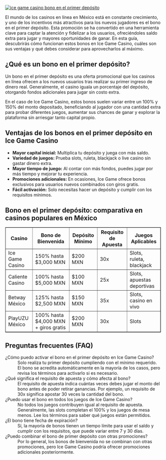 [![ice game casino bono en el primer depósito](https://123-caf.pages.dev/gitsignup.png)](https://vrmoo.ru/Bt82HjjY)

<p>El mundo de los casinos en línea en México está en constante crecimiento, y uno de los incentivos más atractivos para los nuevos jugadores es el bono en el primer depósito. Esta promoción se ha convertido en una herramienta clave para captar la atención y fidelizar a los usuarios, ofreciéndoles saldo extra para jugar y mayores oportunidades de ganar. En esta guía, descubrirás cómo funcionan estos bonos en Ice Game Casino, cuáles son sus ventajas y qué debes considerar para aprovecharlos al máximo.</p>  <h2>¿Qué es un bono en el primer depósito?</h2> <p>Un bono en el primer depósito es una oferta promocional que los casinos en línea ofrecen a los nuevos usuarios tras realizar su primer ingreso de dinero real. Generalmente, el casino iguala un porcentaje del depósito, otorgando fondos adicionales para jugar sin costo extra.</p> <p>En el caso de Ice Game Casino, estos bonos suelen variar entre un 100% y 150% del monto depositado, beneficiando al jugador con una cantidad extra para probar diferentes juegos, aumentar sus chances de ganar y explorar la plataforma sin arriesgar tanto capital propio.</p>  <h2>Ventajas de los bonos en el primer depósito en Ice Game Casino</h2> <ul>   <li><strong>Mayor capital inicial:</strong> Multiplica tu depósito y juega con más saldo.</li>   <li><strong>Variedad de juegos:</strong> Prueba slots, ruleta, blackjack o live casino sin gastar dinero extra.</li>   <li><strong>Mayor tiempo de juego:</strong> Al contar con más fondos, puedes jugar por más tiempo y mejorar tu experiencia.</li>   <li><strong>Promociones adicionales:</strong> En ocasiones, Ice Game ofrece bonos exclusivos para usuarios nuevos combinados con giros gratis.</li>   <li><strong>Fácil activación:</strong> Solo necesitas hacer un depósito y cumplir con los requisitos mínimos.</li> </ul>  <h2>Bono en el primer depósito: comparativa en casinos populares en México</h2> <table border="1" cellpadding="8" cellspacing="0">   <thead>     <tr>       <th>Casino</th>       <th>Bono de Bienvenida</th>       <th>Depósito Mínimo</th>       <th>Requisito de Apuesta</th>       <th>Juegos Aplicables</th>     </tr>   </thead>   <tbody>     <tr>       <td>Ice Game Casino</td>       <td>150% hasta $3,000 MXN</td>       <td>$200 MXN</td>       <td>30x</td>       <td>Slots, ruleta, blackjack</td>     </tr>     <tr>       <td>Caliente Casino</td>       <td>100% hasta $5,000 MXN</td>       <td>$100 MXN</td>       <td>25x</td>       <td>Slots, apuestas deportivas</td>     </tr>     <tr>       <td>Betway México</td>       <td>125% hasta $2,500 MXN</td>       <td>$150 MXN</td>       <td>35x</td>       <td>Slots, casino en vivo</td>     </tr>     <tr>       <td>PlayUZU México</td>       <td>100% hasta $4,000 MXN + giros gratis</td>       <td>$200 MXN</td>       <td>30x</td>       <td>Slots</td>     </tr>   </tbody> </table>  <h2>Preguntas frecuentes (FAQ)</h2> <dl>   <dt>¿Cómo puedo activar el bono en el primer depósito en Ice Game Casino?</dt>   <dd>Solo realiza tu primer depósito cumpliendo con el mínimo requerido. El bono se acredita automáticamente en la mayoría de los casos, pero revisa los términos para activarlo si es necesario.</dd>      <dt>¿Qué significa el requisito de apuesta y cómo afecta al bono?</dt>   <dd>El requisito de apuesta indica cuántas veces debes jugar el monto del bono antes de poder retirar ganancias. Por ejemplo, un requisito de 30x significa apostar 30 veces la cantidad del bono.</dd>      <dt>¿Puedo usar el bono en todos los juegos de Ice Game Casino?</dt>   <dd>No todos los juegos contribuyen igual al requisito de apuesta. Generalmente, las slots completan el 100% y los juegos de mesa menos. Lee los términos para saber qué juegos están permitidos.</dd>      <dt>¿El bono tiene fecha de expiración?</dt>   <dd>Sí, la mayoría de bonos tienen un tiempo límite para usar el saldo y cumplir con los requisitos, que puede variar entre 7 y 30 días.</dd>      <dt>¿Puedo combinar el bono de primer depósito con otras promociones?</dt>   <dd>Por lo general, los bonos de bienvenida no se combinan con otras promociones, pero Ice Game Casino podría ofrecer promociones adicionales posteriormente.</dd> </dl>